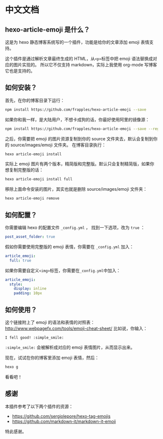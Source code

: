 
中文文档
========

hexo-article-emoji 是什么？
---------------------------

这是为 hexo 静态博客系统写的一个插件，功能是给你的文章添加 emoji 表情支持。

这个插件是通过解析文章最终生成的 HTML，从`<p>`标签中把 emoji 语法替换成对应的图片实现的。 所以它不仅支持 markdown，实际上我使用 org-mode 写博客它也是支持的。

如何安装？
----------

首先，在你的博客目录下运行：

``` bash
npm install https://github.com/frapples/hexo-article-emoji --save
```

如果你和我一样，是大陆用户，不想卡成狗的话，你最好使用阿里的镜像源：

``` bash
npm install https://github.com/frapples/hexo-article-emoji --save --registry=https://registry.npm.taobao.org
```

之后，你需要把 emoji 的图片资源复制到你的 source 文件夹去，默认会复制到你的 source/images/emoji 文件夹。 在博客目录执行：

``` bash
hexo article-emoji install
```

实际上 emoji 图片有两个版本，精简版和完整版。默认只会复制精简版，如果你想复制完整版的话：

``` bash
hexo article-emoji install full
```

移除上面命令安装的图片，其实也就是删除 source/images/emoji 文件夹：

``` bash
hexo article-emoji remove
```

如何配置？
----------

你需要编辑 hexo 的配置文件 `_config.yml` ， 找到一下选项，改为 `true` ：
``` yml
post_asset_folder: true
```

假如你需要使用完整版的 emoji 表情，你需要在 `_config.yml` 加入：
``` yml
article_emoji:
  full: true
```

如果你需要自定义`<img>`标签，你需要在`_config.yml`中加入：
``` yml
article_emoji:
  style:
    display: inline
    padding: 10px
```

如何使用？
----------

这个链接附上了 emoji 的语法和表情的对照表： <http://www.webpagefx.com/tools/emoji-cheat-sheet/> 比如说，你输入：

``` example
I fell good! :simple_smile:
```

`:simple_smile:` 会被解析成对应的 emoji 表情图片，从而显示出来。

现在，试试在你的博客里添加 emoji 表情，然后：

``` bash
hexo g
```

看看吧！

感谢
----

本插件参考了以下两个插件的资源：

-   <https://github.com/sergiolepore/hexo-tag-emojis>
-   <https://github.com/markdown-it/markdown-it-emoji>

特此感谢。
